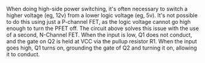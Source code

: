 
When doing high-side power switching, it's often necessary to switch a higher voltage (eg, 12v) from a lower logic voltage (eg, 5v). It's not possible to do this using just a P-channel FET, as the logic voltage cannot go high enough to turn the PFET off. The circuit above solves this issue with the use of a second, N-Channel FET.
When the input is low, Q1 does not conduct, and the gate on Q2 is held at VCC via the pullup resistor R1. When the input goes high, Q1 turns on, grounding the gate of Q2 and turning it on, allowing it to conduct.

